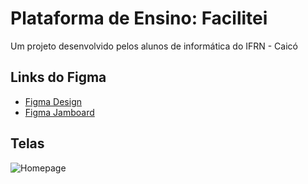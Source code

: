 # Plataforma de Ensino: Facilitei

Um projeto desenvolvido pelos alunos de informática do IFRN - Caicó
## Links do Figma

 - [Figma Design](https://www.figma.com/design/Fh65WfciC0Ic9AgSXavz0I/Facilitei?m=auto&t=gNF0jmiT0qmO69Ln-6)
 - [Figma Jamboard](https://www.figma.com/board/H8ywReeM8rGV618qiA8G3J/Cronograma-de-execu%C3%A7%C3%A3o?t=gNF0jmiT0qmO69Ln-6)
## Telas

![Homepage](https://i.ibb.co/sKsb4BF/imagem-2024-11-13-162939599.png)
